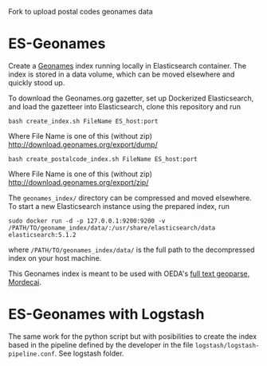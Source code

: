 Fork to upload postal codes geonames data

ES-Geonames
===========

Create a [Geonames](http://www.geonames.org/) index running locally in
Elasticsearch container. The index is stored in a data volume, which can be
moved elsewhere and quickly stood up.

To download the Geonames.org gazetter, set up Dockerized Elasticsearch, and
load the gazetteer into Elasticsearch, clone this repository and run

```
bash create_index.sh FileName ES_host:port
```

Where File Name is one of this (without zip) http://download.geonames.org/export/dump/

```
bash create_postalcode_index.sh FileName ES_host:port
```

Where File Name is one of this (without zip) http://download.geonames.org/export/zip/

The `geonames_index/` directory can be compressed and moved elsewhere. To start a new
Elasticsearch instance using the prepared index, run

```
sudo docker run -d -p 127.0.0.1:9200:9200 -v /PATH/TO/geoname_index/data/:/usr/share/elasticsearch/data elasticsearch:5.1.2
```

where `/PATH/TO/geonames_index/data/` is the full path to the decompressed
index on your host machine.

This Geonames index is meant to be used with OEDA's [full text geoparse,
Mordecai](https://github.com/openeventdata/mordecai).

ES-Geonames with Logstash
=========================

The same work for the python script but with posibilities to create the index based in the pipeline defined by the developer in the file `logstash/logstash-pipeline.conf`. See logstash folder.